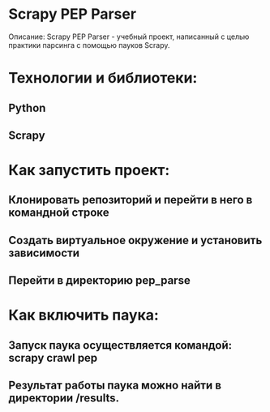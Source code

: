 # Scrapy PEP Parser
Описание:
Scrapy PEP Parser - учебный проект, написанный с целью практики парсинга с помощью пауков Scrapy.

# Технологии и библиотеки:
## Python
## Scrapy

# Как запустить проект:
## Клонировать репозиторий и перейти в него в командной строке
## Создать виртуальное окружение и установить зависимости
## Перейти в директорию pep_parse

# Как включить паука:
## Запуск паука осуществляется командой: scrapy crawl pep
## Результат работы паука можно найти в директории /results.
